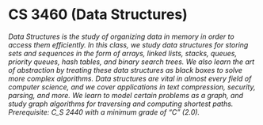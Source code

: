 # CS 3460 (Data Structures)

*Data Structures is the study of organizing data in memory in order to access them efficiently. In this class, we study data structures for storing sets and sequences in the form of arrays, linked lists, stacks, queues, priority queues, hash tables, and binary search trees. We also learn the art of abstraction by treating these data structures as black boxes to solve more complex algorithms. Data structures are vital in almost every field of computer science, and we cover applications in text compression, security, parsing, and more. We learn to model certain problems as a graph, and study graph algorithms for traversing and computing shortest paths.
Prerequisite: C_S 2440 with a minimum grade of “C” (2.0).*
